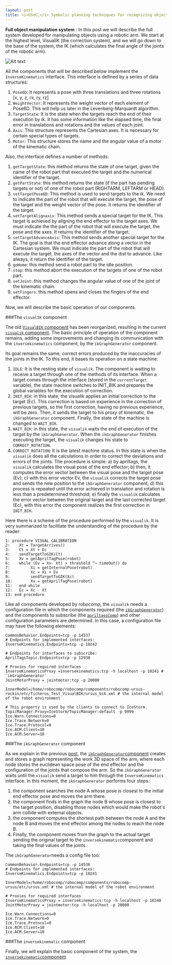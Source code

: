 ```yaml
---
layout: post
title: <i>GSoC,</i> Symbolic planning techniques for recognizing objects domestic <p>#5</p>
---
```


**Full object manipulation system** : In this post we will describe the full system developed for manipulating objects using a robotic arm. We start at the highest level, VisualIK (the correction system), and we will go down to the base of the system, the IK (which calculates the final angle of the joints of the robotic arm).

![Alt text](https://github.com/mercedes92/VisualIKExperiment/blob/master/images/Dibujo%20sin%20t%C3%ADtulo.png?raw=true)

All the components that will be described below implement the `InverseKinematics` interface. This interface is defined by a series of data structures:

1. `Pose6D`: It represents a pose with three translations and three rotations [x, y, z, rx, ry, rz]
2. `WeightVector`: It represents the weight vector of each element of Pose6D. This will help us later in the Levenberg-Marquardt algorithm.
3. `TargetState`: It is the state when the targets reach the end of their execution by ik. It has some information like the elapsed time, the final error in translations and rotations and the values of each joint.
4. `Axis`: This structure represents the Cartesian axes. It is necessary for certain special types of targets.
5. `Motor`: This structure stores the name and the angular value of a motor of the kinematic chain.

Also, the interface defines a number of methods:

1. `getTargetState`: this method returns the state of one target, given the name of the robot part that executed the target and the numerical identifier of the target.
2. `getPartState`: this method returns the state (if the part has pending targets or not) of one of the robot part (RIGHTARM, LEFTARM or HEAD).
3. `setTargetPose6D`: This method is used to send targets to the ik. We need to indicate the part of the robot that will execute the target, the pose of the target and the weight vector of the pose. It returns the identifier of the target.
4. `setTargetAlignaxis`: This method sends a special target for the IK. This target is achieved by aligning the end effector to the target axes. We must indicate the the part of the robot that will execute the target, the pose and the axes. It returns the identifier of the target.
5. `setTargetAdvanceAxis`: This method sends another special target for the IK. The goal is that the end effector advance along a vector in the Cartesian system. We must indicate the part of the robot that will execute the target, the axes of the vector and the dist to advance. Like always, it return the identifier of the target.
6. `goHome`: this method send a robot part to the idle position.
7. `stop`: this method abort the execution of the targets of one of the robot part.
8. `setJoint`: this method changes the angular value of one of the joint of the kinematic chain.
9. `setFingers`: this method opens and closes the fingers of the end effector.

Now, we will describe the basic operation of our components.

###The `visualIK` component

The old [`VisualBIK` component](http://robocomp.github.io/website/2015/06/17/mercedes3.html) has been reorganized, resulting in the current [`visualik` component](https://github.com/robocomp/robocomp-ursus/tree/master/components/visualik). The basic principle of operation of the component remains, adding some improvements and changing its communication with the `inversekinematics` component, by the `ikGraphGenerator` component.

Its goal remains the same, correct errors produced by the inaccuracies of the joints in the IK. To this end, it bases its operation on a state machine:

1. `IDLE`: It is the resting state of `visualik`. The component is waiting to receive a target through one of the methods of its interface. When a target comes through the interface (stored in the `currentTarget` variable), the state machine switches to INIT_BIK and prepares the global variables for the execution of correction.
2. `INIT_BIK`: in this state, the visualik applies an initial correction to the target (Ec). This correction is based on experience in the correction of previous targets, so the first correction, having no previous experience, will be zero. Then, it sends the target to his proxy of kinematic, the `ikGraphGenerator` component. Finally, the state of the machine is changed to `WAIT_BIK`.
3. `WAIT_BIK`: in this state, the `visualik` waits the end of execution of the target by the `ikGraphGenerator`. When the `ikGraphGenerator` finishes executing the target, the `visualik` changes his state to `CORRECT_ROTATION`.
4. `CORRECT_ROTATION`: It is the latest machine status. In this state is when the `visualik` does all the calculations in order to correct the deviations and errors of the joints. The procedure is simple: a) by apriltags, the `visualik` calculates the visual pose of the end effector; b) then, it computes the error vector between the visual pose and the target pose (Ev); c) with this error vector Ev, the `visualik` corrects the target pose and sends the new position to the `ikGraphGenerator` component; d) this process is repeated until the error achieved in translation and rotation is less than a predetermined threshold; e) finally the `visualik` calculates the error vector between the original target and the last corrected target (Ec), with this error the component realizes the first correction in `INIT_BIK`.

Here there is a scheme of the procedure performed by the `visualik`. It is very summarized to facilitate the understanding of the procedure by the reader:

    1: procedure VISUAL CALIBRATION
    2:    Xt = TargetArrives()
    3:    Ct = Xt + Ec
    4:    sendTargetToGIK(Ct)
    5:    Xv = getAprilTagPose(robot)
    6:    while (Ev = Xv- Xt) > threshold ^¬ timeOut() do
    7:         Xi = getInternalPose(robot)
    8:         Xc = Xi + Ev
    9:         sendTargetToGIK(Xc)
    10:        Xv = getAprilTagPose(robot)
    11:   end while
    12:   Ec = Xc - Xt
    13: end procedure
    
Like all components developed by robocomp, the `visualik` needs a configuration file in which the components required (the [`ikGraphGenerator`](https://github.com/robocomp/robocomp-ursus/tree/master/components/ikGraphGenerator)) and the components to subscribe (the [`apriltagsComp`](https://github.com/robocomp/robocomp-robolab/tree/master/components/apriltagsComp)) and other configuration parameters are determined. In this case, a configuration file may have the following elements:

    CommonBehavior.Endpoints=tcp -p 14537
    # Endpoints for implemented interfaces:
    InverseKinematics.Endpoints=tcp -p 10242
    
    # Endpoints for interfaces to subscribe:
    AprilTagsTopic.Endpoints=tcp -p 12938
    
    # Proxies for required interfaces
    InverseKinematicsProxy =inversekinematics:tcp -h localhost -p 10241 # `ikGraphGenerator`
    JointMotorProxy = jointmotor:tcp -p 20000 

    InnerModel=/home/robocomp/robocomp/components/robocomp-ursus-rockin/etc/ficheros_Test_VisualBIK/ursus_bik.xml # the internal model of the robot environment 
    
    # This property is used by the clients to connect to IceStorm.
    TopicManager.Proxy=IceStorm/TopicManager:default -p 9999
    Ice.Warn.Connections=0
    Ice.Trace.Network=0
    Ice.Trace.Protocol=0
    Ice.ACM.Client=10
    Ice.ACM.Server=10
    
###The `ikGraphGenerator` component

As we explain in the previous [post](http://robocomp.github.io/website/2015/08/13/mercedes4.html), the [`ikGraphGenerator`component](https://github.com/robocomp/robocomp-ursus/tree/master/components/ikGraphGenerator) creates and stores a graph representing the work 3D space of the arm, where each node stores the euclidean space pose of the end effector and the configuration of the joints that compose the arm. So the `ikGraphGenerator` waits until the `visualik` send a target to him through the `InverseKinematics` interface. In this moment, the `ikGraphGenerator` performs four steps:

1. the component searches the node A whose pose is closest to the initial end effector pose and moves the arm there.
2. the component finds in the graph  the node B whose pose is closest to the target position, disabling those nodes which would make the robot's arm collide with external objects.
3. the component computes the shortest path between the node A and the node B and moves the end effector among the nodes to reach the node B.
4. Finally, the component moves from the graph to the actual target sending the original target to the `inversekinematic`component and taking the final values of the joints.

The `ikGraphGenerator`needs a config file too:

    CommonBehavior.Endpoints=tcp -p 14536
    # Endpoints for implemented interfaces:
    InverseKinematics.Endpoints=tcp -p 10241

    InnerModel=/home/robocomp/robocomp/components/robocomp-ursus/etc/ursus.xml # the internal model of the robot environment 

    # Proxies for required interfaces
    InverseKinematicsProxy = inversekinematics:tcp -h localhost -p 10240
    JointMotorProxy = jointmotor:tcp -h localhost -p 20000

    Ice.Warn.Connections=0
    Ice.Trace.Network=0 
    Ice.Trace.Protocol=0
    Ice.ACM.Client=10
    Ice.ACM.Server=10
    
###The `inversekinematic` component

Finally, we will explain the basic component of the system, the [`inversekinematic`component](https://github.com/robocomp/robocomp-ursus/tree/master/components/inversekinematics)



    